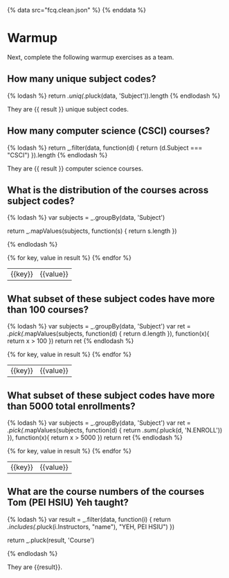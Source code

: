 {% data src="fcq.clean.json" %}
{% enddata %}

# Warmup

Next, complete the following warmup exercises as a team.

## How many unique subject codes?

{% lodash %}
return _.uniq(_.pluck(data, 'Subject')).length
{% endlodash %}

They are {{ result }} unique subject codes.

## How many computer science (CSCI) courses?

{% lodash %}
return _.filter(data, function(d) {
    return (d.Subject === "CSCI")
}).length
{% endlodash %}

They are {{ result }} computer science courses.

## What is the distribution of the courses across subject codes?

{% lodash %}
var subjects = _.groupBy(data, 'Subject')

return _.mapValues(subjects, function(s) {
    return s.length
})

{% endlodash %}

<table>
{% for key, value in result %}
    <tr>
        <td>{{key}}</td>
        <td>{{value}}</td>
    </tr>
{% endfor %}
</table>

## What subset of these subject codes have more than 100 courses?

{% lodash %}
var subjects = _.groupBy(data, 'Subject')
var ret = _.pick(_.mapValues(subjects, function(d) {
    return d.length
}), function(x){
    return x > 100
})
return ret
{% endlodash %}

<table>
{% for key, value in result %}
    <tr>
        <td>{{key}}</td>
        <td>{{value}}</td>
    </tr>
{% endfor %}
</table>

## What subset of these subject codes have more than 5000 total enrollments?

{% lodash %}
var subjects = _.groupBy(data, 'Subject')
var ret = _.pick(_.mapValues(subjects, function(d) {
    return _.sum(_.pluck(d, 'N.ENROLL'))
}), function(x){
    return x > 5000
})
return ret
{% endlodash %}

<table>
{% for key, value in result %}
    <tr>
        <td>{{key}}</td>
        <td>{{value}}</td>
    </tr>
{% endfor %}
</table>

## What are the course numbers of the courses Tom (PEI HSIU) Yeh taught?

{% lodash %}
var result = _.filter(data, function(i) {
    return _.includes(_.pluck(i.Instructors, "name"), "YEH, PEI HSIU")
})

return _.pluck(result, 'Course')

{% endlodash %}

They are {{result}}.